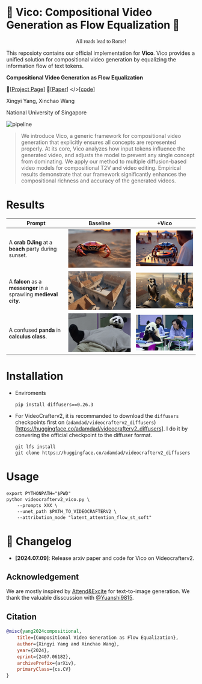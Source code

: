 # 🌊 Vico: Compositional Video Generation as Flow Equalization 🌊

<p style="font-family: 'Indie Flower', cursive;" align="center">
All roads lead to Rome!
</p>

This reposioty contains our official implementation for **Vico**. Vico provides a unified solution for compositional video generation by equalizing the information flow of text tokens.

**Compositional Video Generation as Flow Equalization**

🥯[[Project Page](https://adamdad.github.io/vico/)] 📝[[Paper](https://arxiv.org/abs/2404.06091)] </>[[code](https://github.com/Adamdad/vico)]

Xingyi Yang, Xinchao Wang

National University of Singapore


![pipeline](https://adamdad.github.io/vico/static/images/teaser.jpg)


> We introduce Vico, a generic framework for compositional video generation that explicitly ensures all concepts are represented properly. At its core, Vico analyzes how input tokens influence the generated video, and adjusts the model to prevent any single concept from dominating. We apply our method to multiple diffusion-based video models for compositional T2V and video editing. Empirical results demonstrate that our framework significantly enhances the compositional richness and accuracy of the generated videos.

# Results
| Prompt | Baseline | +Vico |
| --- |  --- |  --- | 
| A **crab** **DJing** at a **beach** party during sunset. |![crab_base](static/crab_base.gif) |![crab_flow](static/crab_flow.gif) |
| A **falcon** as a **messenger** in a sprawling **medieval city**. | ![fac_base](static/fac_base.gif)| ![fac_flow](static/fac_flow.gif) |
| A confused **panda** in **calculus class**. | ![](static/panda_base.gif)|![](static/panda_flow.gif) |

# Installation
- Enviroments
    ```shell
    pip install diffusers==0.26.3
    ```

- For VideoCrafterv2, it is recommanded to download the `diffusers` checkpoints first on (`adamdad/videocrafterv2_diffusers`)[https://huggingface.co/adamdad/videocrafterv2_diffusers]. I do it by convering the official checkpoint to the diffuser format.
    ```shell
    git lfs install
    git clone https://huggingface.co/adamdad/videocrafterv2_diffusers
    ```

# Usage
```shell
export PYTHONPATH="$PWD"
python videocrafterv2_vico.py \
    --prompts XXX \
    --unet_path $PATH_TO_VIDEOCRAFTERV2 \
    --attribution_mode "latent_attention_flow_st_soft" 
```

# 📝 Changelog 
- **[2024.07.09]**: Release arxiv paper and code for Vico on Videocrafterv2.

## Acknowledgement

We are mostly inspired by [Attend&Excite](https://github.com/yuval-alaluf/Attend-and-Excite) for text-to-image generation. 
We thank the valuable disscussion with [@Yuanshi9815](https://github.com/Yuanshi9815).

## Citation

```bibtex
@misc{yang2024compositional,
    title={Compositional Video Generation as Flow Equalization},
    author={Xingyi Yang and Xinchao Wang},
    year={2024},
    eprint={2407.06182},
    archivePrefix={arXiv},
    primaryClass={cs.CV}
}
```
